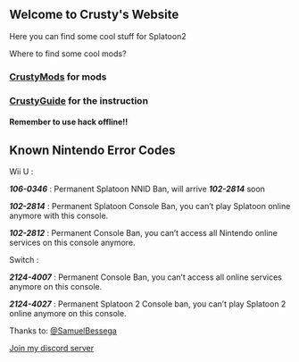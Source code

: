 ## Welcome to Crusty's Website

Here you can find some cool stuff for Splatoon2

Where to find some cool mods?

### [CrustyMods](https://crustysean.github.io/CrustyMods/) for mods

### [CrustyGuide](https://crustysean.github.io/CrustyGuide/) for the instruction

#### Remember to use hack offline!!

## Known Nintendo Error Codes

Wii U :

***106-0346*** : Permanent Splatoon NNID Ban, will arrive ***102-2814*** soon

***102-2814*** : Permanent Splatoon Console Ban, you can’t play Splatoon online anymore with this console.

***102-2812*** : Permanent Console Ban, you can’t access all Nintendo online services on this console anymore. 

Switch : 

***2124-4007*** : Permanent Console Ban, you can’t access all online services anymore on this console.

***2124-4027*** : Permanent Splatoon 2 Console ban, you can’t play Splatoon 2 online anymore on this console.

Thanks to: [@SamuelBessega](https://www.youtube.com/channel/UCypWFxm4kmGepmL0WwfW32Q) 

[Join my discord server](https://discord.gg/VVub5nf)
